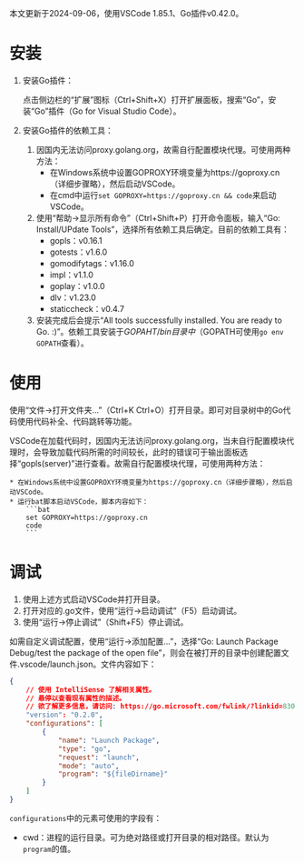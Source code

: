 本文更新于2024-09-06，使用VSCode 1.85.1、Go插件v0.42.0。

# 安装

1. 安装Go插件：

	点击侧边栏的“扩展”图标（Ctrl+Shift+X）打开扩展面板，搜索“Go”，安装“Go”插件（Go for Visual Studio Code）。
1. 安装Go插件的依赖工具：

	1. 因国内无法访问proxy.golang.org，故需自行配置模块代理。可使用两种方法：
		* 在Windows系统中设置GOPROXY环境变量为https://goproxy.cn（详细步骤略），然后启动VSCode。
		* 在cmd中运行`set GOPROXY=https://goproxy.cn && code`来启动VSCode。
	1. 使用“帮助->显示所有命令”（Ctrl+Shift+P）打开命令面板，输入“Go: Install/UPdate Tools”，选择所有依赖工具后确定。目前的依赖工具有：
		* gopls：v0.16.1
		* gotests：v1.6.0
		* gomodifytags：v1.16.0
		* impl：v1.1.0
		* goplay：v1.0.0
		* dlv：v1.23.0
		* staticcheck：v0.4.7
	1. 安装完成后会提示“All tools successfully installed. You are ready to Go. :)”。依赖工具安装于$GOPAHT/bin目录中（$GOPATH可使用`go env GOPATH`查看）。

# 使用

使用“文件->打开文件夹...”（Ctrl+K Ctrl+O）打开目录。即可对目录树中的Go代码使用代码补全、代码跳转等功能。

VSCode在加载代码时，因国内无法访问proxy.golang.org，当未自行配置模块代理时，会导致加载代码所需的时间较长，此时的错误可于输出面板选择“gopls(server)”进行查看。故需自行配置模块代理，可使用两种方法：
	
	* 在Windows系统中设置GOPROXY环境变量为https://goproxy.cn（详细步骤略），然后启动VSCode。
	* 运行bat脚本启动VSCode，脚本内容如下：
		```bat
		set GOPROXY=https://goproxy.cn
		code
		```

# 调试

1. 使用上述方式启动VSCode并打开目录。
1. 打开对应的.go文件，使用“运行->启动调试”（F5）启动调试。
1. 使用“运行->停止调试”（Shift+F5）停止调试。

如需自定义调试配置，使用“运行->添加配置...”，选择“Go: Launch Package Debug/test the package of the open file”，则会在被打开的目录中创建配置文件.vscode/launch.json。文件内容如下：

```json
{
    // 使用 IntelliSense 了解相关属性。
    // 悬停以查看现有属性的描述。
    // 欲了解更多信息，请访问: https://go.microsoft.com/fwlink/?linkid=830387
    "version": "0.2.0",
    "configurations": [
        {
            "name": "Launch Package",
            "type": "go",
            "request": "launch",
            "mode": "auto",
            "program": "${fileDirname}"
        }
    ]
}
```

`configurations`中的元素可使用的字段有：

* cwd：进程的运行目录。可为绝对路径或打开目录的相对路径。默认为`program`的值。
